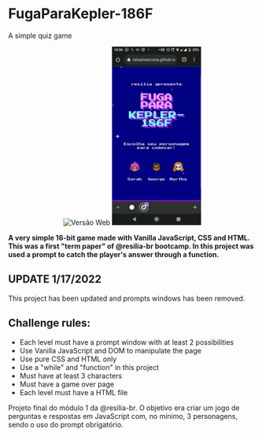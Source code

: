 # FugaParaKepler-186F
A simple quiz game

<p align="center">
  <img src="./web.gif" alt="Versão Web"/>
  <img src="./projeto-mobile.gif" height="362px" alt="Versão Mobile"/>
</p>

**A very simple 16-bit game made with Vanilla JavaScript, CSS and HTML. This was a first "term paper" of @resilia-br bootcamp. In this project was used a prompt to catch the player's answer through a function.**

## UPDATE 1/17/2022
This project has been updated and prompts windows has been removed.

## Challenge rules:
- Each level must have a prompt window with at least 2 possibilities
- Use Vanilla JavaScript and DOM to manipulate the page
- Use pure CSS and HTML only
- Use a "while" and "function" in this project
- Must have at least 3 characters
- Must have a game over page
- Each level must have a HTML file



Projeto final do módulo 1 da @resilia-br. O objetivo era criar um jogo de perguntas e respostas em JavaScript com, no mínimo, 3 personagens, sendo o uso do prompt obrigatório. 
